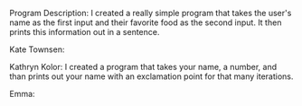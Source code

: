 

Program Description:
I created a really simple program that takes the user's name as the first input and their favorite food as the second input.
It then prints this information out in a sentence.

Kate Townsen:
  
Kathryn Kolor:
I created a program that takes your name, a number, and than prints out your name with an exclamation point for that many iterations.

Emma: 
  
